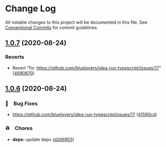 # Change Log

All notable changes to this project will be documented in this file.
See [Conventional Commits](https://conventionalcommits.org) for commit guidelines.

## [1.0.7](https://github.com/bluelovers/ws-esm-ts-node/compare/esm-ts-node@1.0.6...esm-ts-node@1.0.7) (2020-08-24)


### Reverts

* Revert "fix: https://github.com/bluelovers/idea-run-typescript/issues/17" ([4690870](https://github.com/bluelovers/ws-esm-ts-node/commit/46908702bd269f342b0f7f73e548b2ec95ddef92))





## [1.0.6](https://github.com/bluelovers/ws-esm-ts-node/compare/esm-ts-node@1.0.5...esm-ts-node@1.0.6) (2020-08-24)


### 🐛　Bug Fixes

* https://github.com/bluelovers/idea-run-typescript/issues/17 ([41590cd](https://github.com/bluelovers/ws-esm-ts-node/commit/41590cdeebcb20b1b55c54140cfeb042bd6abb39))


### ♻️　Chores

* **deps:** update deps ([d266955](https://github.com/bluelovers/ws-esm-ts-node/commit/d2669552123e583eca8d15cb8737216873324b7a))
